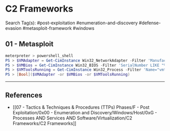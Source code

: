# C2 Frameworks

Search Tag(s): #post-exploitation #enumeration-and-discovery #defense-evasion #metasploit-framework #windows

## 01 - Metasploit

```powershell
meterpreter > powershell_shell
PS > $VMAdapter = Get-CimInstance Win32_NetworkAdapter -Filter 'Manufacturer LIKE "%VMware%" OR Name LIKE "%VMWare%"'
PS > $VMBios = Get-CimInstance Win32_BIOS -Filter 'SerialNumber LIKE "%VMWare%"'
PS > $VMToolsRunning = Get-CimInstance Win32_Process -Filter 'Name="vmtoolsd.exe"'
PS > [Bool]($VMAdapter -or $VMBios -or $VMToolsRunning)
```

---
## References

- [[07 - Tactics & Techniques & Procedures (TTPs) Phases/F - Post Exploitation/0x00 - Enumeration and Discovery/Windows/Host/0xG - Processes AND Services AND Software/Virtualization/C2 Frameworks/C2 Frameworks]]